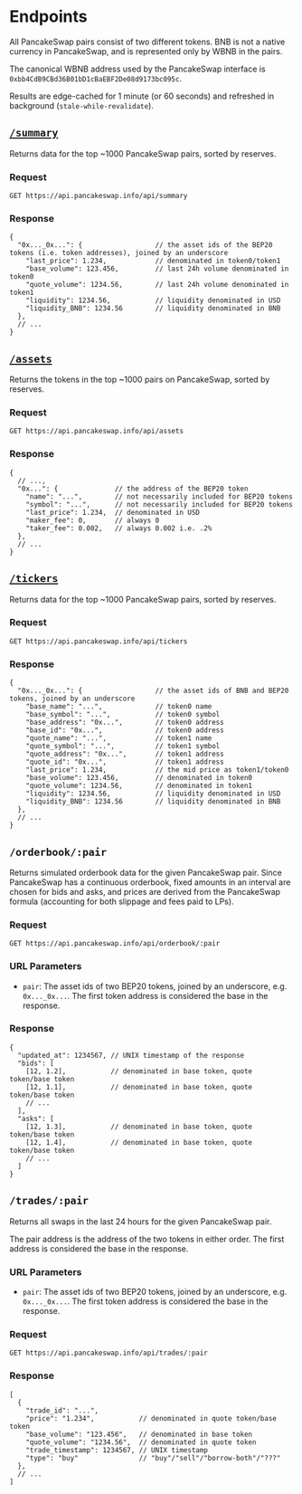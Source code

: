 # Endpoints

All PancakeSwap pairs consist of two different tokens. BNB is not a native currency in PancakeSwap, and is represented only by WBNB in the pairs. 

The canonical WBNB address used by the PancakeSwap interface is `0xbb4CdB9CBd36B01bD1cBaEBF2De08d9173bc095c`.

Results are edge-cached for 1 minute (or 60 seconds) and refreshed in background (`stale-while-revalidate`).

## [`/summary`](https://api.pancakeswap.info/api/summary)

Returns data for the top ~1000 PancakeSwap pairs, sorted by reserves. 

### Request

`GET https://api.pancakeswap.info/api/summary`

### Response

```json5
{
  "0x..._0x...": {                  // the asset ids of the BEP20 tokens (i.e. token addresses), joined by an underscore
    "last_price": 1.234,            // denominated in token0/token1
    "base_volume": 123.456,         // last 24h volume denominated in token0
    "quote_volume": 1234.56,        // last 24h volume denominated in token1
    "liquidity": 1234.56,           // liquidity denominated in USD
    "liquidity_BNB": 1234.56        // liquidity denominated in BNB
  },
  // ...
}
```

## [`/assets`](https://api.pancakeswap.info/api/assets)

Returns the tokens in the top ~1000 pairs on PancakeSwap, sorted by reserves. 

### Request

`GET https://api.pancakeswap.info/api/assets`

### Response

```json5
{
  // ...,
  "0x...": {              // the address of the BEP20 token
    "name": "...",        // not necessarily included for BEP20 tokens
    "symbol": "...",      // not necessarily included for BEP20 tokens
    "last_price": 1.234,  // denominated in USD
    "maker_fee": 0,       // always 0
    "taker_fee": 0.002,   // always 0.002 i.e. .2%
  },
  // ...
}
```

## [`/tickers`](https://api.pancakeswap.info/api/tickers)

Returns data for the top ~1000 PancakeSwap pairs, sorted by reserves.

### Request

`GET https://api.pancakeswap.info/api/tickers`

### Response

```json5
{
  "0x..._0x...": {                  // the asset ids of BNB and BEP20 tokens, joined by an underscore
    "base_name": "...",             // token0 name
    "base_symbol": "...",           // token0 symbol
    "base_address": "0x...",        // token0 address
    "base_id": "0x...",             // token0 address
    "quote_name": "...",            // token1 name
    "quote_symbol": "...",          // token1 symbol
    "quote_address": "0x...",       // token1 address
    "quote_id": "0x...",            // token1 address
    "last_price": 1.234,            // the mid price as token1/token0
    "base_volume": 123.456,         // denominated in token0
    "quote_volume": 1234.56,        // denominated in token1
    "liquidity": 1234.56,           // liquidity denominated in USD
    "liquidity_BNB": 1234.56        // liquidity denominated in BNB
  },
  // ...
}
```

## `/orderbook/:pair`

Returns simulated orderbook data for the given PancakeSwap pair.
Since PancakeSwap has a continuous orderbook, fixed amounts in an interval are chosen for bids and asks, 
and prices are derived from the PancakeSwap formula (accounting for both slippage and fees paid to LPs). 

### Request

`GET https://api.pancakeswap.info/api/orderbook/:pair`

### URL Parameters

- `pair`: The asset ids of two BEP20 tokens, joined by an underscore, e.g. `0x..._0x...`. The first token address is considered the base in the response.

### Response

```json5
{
  "updated_at": 1234567, // UNIX timestamp of the response
  "bids": [
    [12, 1.2],           // denominated in base token, quote token/base token
    [12, 1.1],           // denominated in base token, quote token/base token
    // ...
  ],
  "asks": [
    [12, 1.3],           // denominated in base token, quote token/base token
    [12, 1.4],           // denominated in base token, quote token/base token
    // ...
  ]
}
```

## `/trades/:pair`

Returns all swaps in the last 24 hours for the given PancakeSwap pair. 

The pair address is the address of the two tokens in either order.
The first address is considered the base in the response.

### URL Parameters

- `pair`: The asset ids of two BEP20 tokens, joined by an underscore, e.g. `0x..._0x...`. The first token address is considered the base in the response.

### Request

`GET https://api.pancakeswap.info/api/trades/:pair`

### Response

```json5
[
  {
    "trade_id": "...",
    "price": "1.234",           // denominated in quote token/base token
    "base_volume": "123.456",   // denominated in base token
    "quote_volume": "1234.56",  // denominated in quote token
    "trade_timestamp": 1234567, // UNIX timestamp
    "type": "buy"               // "buy"/"sell"/"borrow-both"/"???" 
  },
  // ...
]
```

